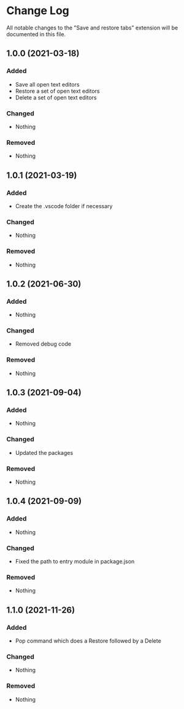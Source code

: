 # Change Log

All notable changes to the "Save and restore tabs" extension will be documented in this file.

## 1.0.0 (2021-03-18)

### Added

- Save all open text editors
- Restore a set of open text editors
- Delete a set of open text editors

### Changed

- Nothing

### Removed

- Nothing

## 1.0.1 (2021-03-19)

### Added

- Create the .vscode folder if necessary

### Changed

- Nothing

### Removed

- Nothing

## 1.0.2 (2021-06-30)

### Added

- Nothing

### Changed

- Removed debug code

### Removed

- Nothing

## 1.0.3 (2021-09-04)

### Added

- Nothing

### Changed

- Updated the packages

### Removed

- Nothing

## 1.0.4 (2021-09-09)

### Added

- Nothing

### Changed

- Fixed the path to entry module in package.json

### Removed

- Nothing

## 1.1.0 (2021-11-26)

### Added

- Pop command which does a Restore followed by a Delete

### Changed

- Nothing

### Removed

- Nothing
